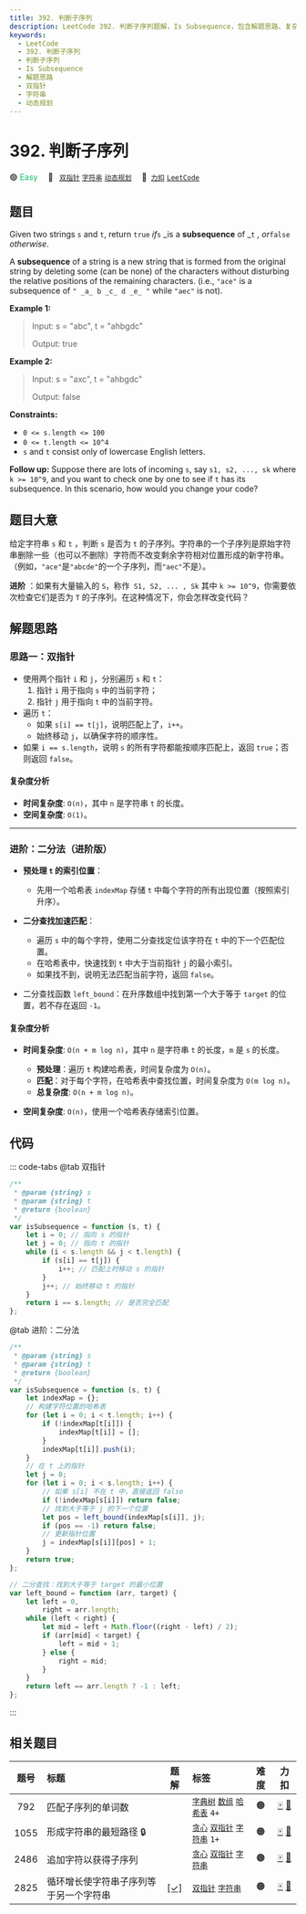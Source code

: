 ```yaml
---
title: 392. 判断子序列
description: LeetCode 392. 判断子序列题解，Is Subsequence，包含解题思路、复杂度分析以及完整的 JavaScript 代码实现。
keywords:
  - LeetCode
  - 392. 判断子序列
  - 判断子序列
  - Is Subsequence
  - 解题思路
  - 双指针
  - 字符串
  - 动态规划
---
```


# 392. 判断子序列

🟢 <font color=#15bd66>Easy</font>&emsp; 🔖&ensp; [`双指针`](/tag/two-pointers.md) [`字符串`](/tag/string.md) [`动态规划`](/tag/dynamic-programming.md)&emsp; 🔗&ensp;[`力扣`](https://leetcode.cn/problems/is-subsequence) [`LeetCode`](https://leetcode.com/problems/is-subsequence)

## 题目

Given two strings `s` and `t`, return `true` _if_`s` _is a **subsequence** of
_`t` _, or_`false` _otherwise_.

A **subsequence** of a string is a new string that is formed from the original
string by deleting some (can be none) of the characters without disturbing the
relative positions of the remaining characters. (i.e., `"ace"` is a
subsequence of `" _a_ b _c_ d _e_ "` while `"aec"` is not).

**Example 1:**

> Input: s = "abc", t = "ahbgdc"
>
> Output: true

**Example 2:**

> Input: s = "axc", t = "ahbgdc"
>
> Output: false

**Constraints:**

- `0 <= s.length <= 100`
- `0 <= t.length <= 10^4`
- `s` and `t` consist only of lowercase English letters.

**Follow up:** Suppose there are lots of incoming `s`, say `s1, s2, ..., sk`
where `k >= 10^9`, and you want to check one by one to see if `t` has its
subsequence. In this scenario, how would you change your code?

## 题目大意

给定字符串 `s` 和 `t` ，判断 `s` 是否为 `t` 的子序列。字符串的一个子序列是原始字符串删除一些（也可以不删除）字符而不改变剩余字符相对位置形成的新字符串。（例如，`"ace"`是`"abcde"`的一个子序列，而`"aec"`不是）。

**进阶** ：如果有大量输入的 `S`，称作` S1, S2, ... , Sk` 其中 `k >= 10^9`，你需要依次检查它们是否为 `T` 的子序列。在这种情况下，你会怎样改变代码？

## 解题思路

### 思路一：双指针

- 使用两个指针 `i` 和 `j`，分别遍历 `s` 和 `t`：
  1. 指针 `i` 用于指向 `s` 中的当前字符；
  2. 指针 `j` 用于指向 `t` 中的当前字符。
- 遍历 `t`：
  - 如果 `s[i] == t[j]`，说明匹配上了，`i++`。
  - 始终移动 `j`，以确保字符的顺序性。
- 如果 `i == s.length`，说明 `s` 的所有字符都能按顺序匹配上，返回 `true`；否则返回 `false`。

#### 复杂度分析

- **时间复杂度**: `O(n)`，其中 `n` 是字符串 `t` 的长度。
- **空间复杂度**: `O(1)`。

---

### 进阶：二分法（进阶版）

- **预处理 `t` 的索引位置**：
  - 先用一个哈希表 `indexMap` 存储 `t` 中每个字符的所有出现位置（按照索引升序）。
- **二分查找加速匹配**：

  - 遍历 `s` 中的每个字符，使用二分查找定位该字符在 `t` 中的下一个匹配位置。
  - 在哈希表中，快速找到 `t` 中大于当前指针 `j` 的最小索引。
  - 如果找不到，说明无法匹配当前字符，返回 `false`。

- 二分查找函数 `left_bound`：在升序数组中找到第一个大于等于 `target` 的位置，若不存在返回 `-1`。

#### 复杂度分析

- **时间复杂度**: `O(n + m log n)`，其中 `n` 是字符串 `t` 的长度，`m` 是 `s` 的长度。

  - **预处理**：遍历 `t` 构建哈希表，时间复杂度为 `O(n)`。
  - **匹配**：对于每个字符，在哈希表中查找位置，时间复杂度为 `O(m log n)`。
  - **总复杂度**: `O(n + m log n)`。

- **空间复杂度**: `O(n)`，使用一个哈希表存储索引位置。

## 代码

::: code-tabs
@tab 双指针

```javascript
/**
 * @param {string} s
 * @param {string} t
 * @return {boolean}
 */
var isSubsequence = function (s, t) {
	let i = 0; // 指向 s 的指针
	let j = 0; // 指向 t 的指针
	while (i < s.length && j < t.length) {
		if (s[i] == t[j]) {
			i++; // 匹配上时移动 s 的指针
		}
		j++; // 始终移动 t 的指针
	}
	return i == s.length; // 是否完全匹配
};
```

@tab 进阶：二分法

```javascript
/**
 * @param {string} s
 * @param {string} t
 * @return {boolean}
 */
var isSubsequence = function (s, t) {
	let indexMap = {};
	// 构建字符位置的哈希表
	for (let i = 0; i < t.length; i++) {
		if (!indexMap[t[i]]) {
			indexMap[t[i]] = [];
		}
		indexMap[t[i]].push(i);
	}
	// 在 t 上的指针
	let j = 0;
	for (let i = 0; i < s.length; i++) {
		// 如果 s[i] 不在 t 中，直接返回 false
		if (!indexMap[s[i]]) return false;
		// 找到大于等于 j 的下一个位置
		let pos = left_bound(indexMap[s[i]], j);
		if (pos == -1) return false;
		// 更新指针位置
		j = indexMap[s[i]][pos] + 1;
	}
	return true;
};

// 二分查找：找到大于等于 target 的最小位置
var left_bound = function (arr, target) {
	let left = 0,
		right = arr.length;
	while (left < right) {
		let mid = left + Math.floor((right - left) / 2);
		if (arr[mid] < target) {
			left = mid + 1;
		} else {
			right = mid;
		}
	}
	return left == arr.length ? -1 : left;
};
```

:::

## 相关题目

<!-- prettier-ignore -->
| 题号 | 标题 | 题解 | 标签 | 难度 | 力扣 |
| :------: | :------ | :------: | :------ | :------: | :------: |
| 792 | 匹配子序列的单词数 |  |  [`字典树`](/tag/trie.md) [`数组`](/tag/array.md) [`哈希表`](/tag/hash-table.md) `4+` | 🟠 | [🀄️](https://leetcode.cn/problems/number-of-matching-subsequences) [🔗](https://leetcode.com/problems/number-of-matching-subsequences) |
| 1055 | 形成字符串的最短路径 🔒 |  |  [`贪心`](/tag/greedy.md) [`双指针`](/tag/two-pointers.md) [`字符串`](/tag/string.md) `1+` | 🟠 | [🀄️](https://leetcode.cn/problems/shortest-way-to-form-string) [🔗](https://leetcode.com/problems/shortest-way-to-form-string) |
| 2486 | 追加字符以获得子序列 |  |  [`贪心`](/tag/greedy.md) [`双指针`](/tag/two-pointers.md) [`字符串`](/tag/string.md) | 🟠 | [🀄️](https://leetcode.cn/problems/append-characters-to-string-to-make-subsequence) [🔗](https://leetcode.com/problems/append-characters-to-string-to-make-subsequence) |
| 2825 | 循环增长使字符串子序列等于另一个字符串 | [[✓]](/problem/2825.md) |  [`双指针`](/tag/two-pointers.md) [`字符串`](/tag/string.md) | 🟠 | [🀄️](https://leetcode.cn/problems/make-string-a-subsequence-using-cyclic-increments) [🔗](https://leetcode.com/problems/make-string-a-subsequence-using-cyclic-increments) |